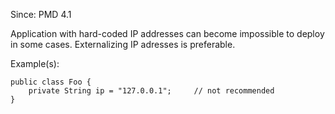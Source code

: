Since: PMD 4.1

Application with hard-coded IP addresses can become impossible to deploy in some cases.
Externalizing IP adresses is preferable.

Example(s):
```
public class Foo {
    private String ip = "127.0.0.1";     // not recommended
}
```
